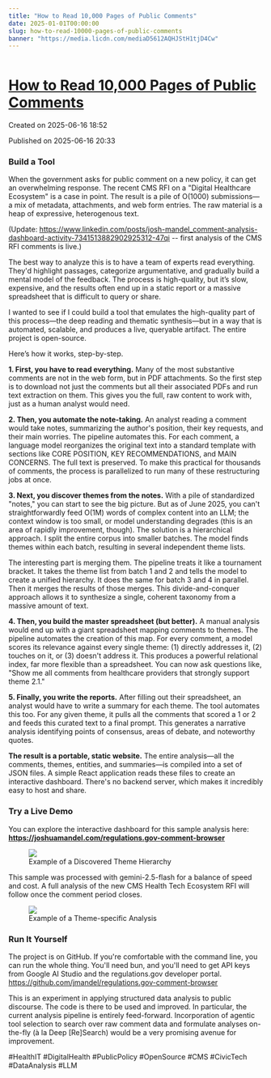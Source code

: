 ```yaml
---
title: "How to Read 10,000 Pages of Public Comments"
date: 2025-01-01T00:00:00
slug: how-to-read-10000-pages-of-public-comments
banner: "https://media.licdn.com/mediaD5612AQHJStH1tjD4Cw"
---
```


<img alt="" src="https://media.licdn.com/mediaD5612AQHJStH1tjD4Cw" title=""/>
<h1><a href="https://www.linkedin.com/pulse/how-read-10000-pages-public-comments-josh-mandel-md-1zruc">How to Read 10,000 Pages of Public Comments</a></h1>
<p class="created">Created on 2025-06-16 18:52</p>
<p class="published">Published on 2025-06-16 20:33</p>
<div><h3>Build a Tool</h3><p>When the government asks for public comment on a new policy, it can get an overwhelming response. The recent CMS RFI on a "Digital Healthcare Ecosystem" is a case in point. The result is a pile of O(1000) submissions—a mix of metadata, attachments, and web form entries. The raw material is a heap of expressive, heterogenous text.</p><p>(Update: <a href="https://www.linkedin.com/posts/josh-mandel_comment-analysis-dashboard-activity-7341513882902925312-47qi" target="_blank">https://www.linkedin.com/posts/josh-mandel_comment-analysis-dashboard-activity-7341513882902925312-47qi</a> -- first analysis of the CMS RFI comments is live.)</p><p>The best way to analyze this is to have a team of experts read everything. They'd highlight passages, categorize argumentative, and gradually build a mental model of the feedback. The process is high-quality, but it’s slow, expensive, and the results often end up in a static report or a massive spreadsheet that is difficult to query or share.</p><p>I wanted to see if I could build a tool that emulates the high-quality part of this process—the deep reading and thematic synthesis—but in a way that is automated, scalable, and produces a live, queryable artifact. The entire project is open-source.</p><p>Here’s how it works, step-by-step.</p><p><strong>1. First, you have to read everything.</strong> Many of the most substantive comments are not in the web form, but in PDF attachments. So the first step is to download not just the comments but all their associated PDFs and run text extraction on them. This gives you the full, raw content to work with, just as a human analyst would need.</p><p><strong>2. Then, you automate the note-taking.</strong> An analyst reading a comment would take notes, summarizing the author's position, their key requests, and their main worries. The pipeline automates this. For each comment, a language model reorganizes the original text into a standard template with sections like CORE POSITION, KEY RECOMMENDATIONS, and MAIN CONCERNS. The full text is preserved. To make this practical for thousands of comments, the process is parallelized to run many of these restructuring jobs at once.</p><p><strong>3. Next, you discover themes from the notes.</strong> With a pile of standardized "notes," you can start to see the big picture. But as of June 2025, you can't straightforwardly feed O(1M) words of complex content into an LLM; the context window is too small, or model understanding degrades (this is an area of rapidly improvement, though). The solution is a hierarchical approach. I split the entire corpus into smaller batches. The model finds themes within each batch, resulting in several independent theme lists.</p><p>The interesting part is merging them. The pipeline treats it like a tournament bracket. It takes the theme list from batch 1 and 2 and tells the model to create a unified hierarchy. It does the same for batch 3 and 4 in parallel. Then it merges the results of those merges. This divide-and-conquer approach allows it to synthesize a single, coherent taxonomy from a massive amount of text.</p><p><strong>4. Then, you build the master spreadsheet (but better).</strong> A manual analysis would end up with a giant spreadsheet mapping comments to themes. The pipeline automates the creation of this map. For every comment, a model scores its relevance against every single theme: (1) directly addresses it, (2) touches on it, or (3) doesn't address it. This produces a powerful relational index, far more flexible than a spreadsheet. You can now ask questions like, "Show me all comments from healthcare providers that strongly support theme 2.1."</p><p><strong>5. Finally, you write the reports.</strong> After filling out their spreadsheet, an analyst would have to write a summary for each theme. The tool automates this too. For any given theme, it pulls all the comments that scored a 1 or 2 and feeds this curated text to a final prompt. This generates a narrative analysis identifying points of consensus, areas of debate, and noteworthy quotes.</p><p><strong>The result is a portable, static website.</strong> The entire analysis—all the comments, themes, entities, and summaries—is compiled into a set of JSON files. A simple React application reads these files to create an interactive dashboard. There's no backend server, which makes it incredibly easy to host and share.</p><h3>Try a Live Demo</h3><p>You can explore the interactive dashboard for this sample analysis here: <a href="https://joshuamandel.com/regulations.gov-comment-browser/HHS-ONC-2024-0010-0001/" target="_blank"><strong>https://joshuamandel.com/regulations.gov-comment-browser</strong></a></p><figure><img data-media-urn="urn:li:digitalmediaAsset:D5612AQFfUNg-yQ_L6w" src="https://media.licdn.com/dms/image/v2/D5612AQFfUNg-yQ_L6w/article-inline_image-shrink_1500_2232/B56Zd6FdboHQAY-/0/1750099941768?e=1756944000&amp;v=beta&amp;t=rrkZ7xscZ1X2FOPudcmNg2SS5kXsMmZqyRugaen2yOY"/><figcaption>Example of a Discovered Theme Hierarchy</figcaption></figure><p>This sample was processed with gemini-2.5-flash for a balance of speed and cost. A full analysis of the new CMS Health Tech Ecosystem RFI will follow once the comment period closes.</p><figure><img data-media-urn="urn:li:digitalmediaAsset:D5612AQGCb4gueGHOiA" src="https://media.licdn.com/dms/image/v2/D5612AQGCb4gueGHOiA/article-inline_image-shrink_1500_2232/B56Zd6FdbkG0AU-/0/1750099942234?e=1756944000&amp;v=beta&amp;t=bhps_CGirVPiL3erXi0IUMguMpFBNb284BQEBGoYF84"/><figcaption>Example of a Theme-specific Analysis</figcaption></figure><h3>Run It Yourself</h3><p>The project is on GitHub. If you're comfortable with the command line, you can run the whole thing. You'll need bun, and you'll need to get API keys from Google AI Studio and the regulations.gov developer portal. <a href="https://github.com/jmandel/regulations.gov-comment-browser" target="_blank">https://github.com/jmandel/regulations.gov-comment-browser</a></p><p>This is an experiment in applying structured data analysis to public discourse. The code is there to be used and improved. In particular, the current analysis pipeline is entirely feed-forward. Incorporation of agentic tool selection to search over raw comment data and formulate analyses on-the-fly (à la Deep [Re]Search) would be a very promising avenue for improvement.</p><p>#HealthIT #DigitalHealth #PublicPolicy #OpenSource #CMS #CivicTech #DataAnalysis #LLM</p></div>
